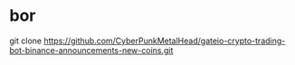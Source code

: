 # bor
git clone https://github.com/CyberPunkMetalHead/gateio-crypto-trading-bot-binance-announcements-new-coins.git
